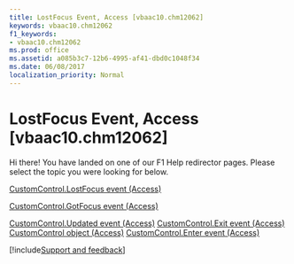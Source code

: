 ```yaml
---
title: LostFocus Event, Access [vbaac10.chm12062]
keywords: vbaac10.chm12062
f1_keywords:
- vbaac10.chm12062
ms.prod: office
ms.assetid: a085b3c7-12b6-4995-af41-dbd0c1048f34
ms.date: 06/08/2017
localization_priority: Normal
---
```



# LostFocus Event, Access [vbaac10.chm12062]

Hi there! You have landed on one of our F1 Help redirector pages. Please select the topic you were looking for below.

[CustomControl.LostFocus event (Access)](http://msdn.microsoft.com/library/061c8169-f11a-db5a-3bfe-5f43d1a33a74%28Office.15%29.aspx)

[CustomControl.GotFocus event (Access)](http://msdn.microsoft.com/library/c0329ab1-bd08-31be-cd57-636540f58539%28Office.15%29.aspx)

[CustomControl.Updated event (Access)](http://msdn.microsoft.com/library/4c7820ba-d712-7ace-483f-8c943eec16f6%28Office.15%29.aspx)
[CustomControl.Exit event (Access)](http://msdn.microsoft.com/library/3e78fb94-69d0-0192-d5e9-f14d8bbf8c4e%28Office.15%29.aspx)
[CustomControl object (Access)](http://msdn.microsoft.com/library/a6ded8cf-4cf8-26ff-bade-f37a7ac52b02%28Office.15%29.aspx)
[CustomControl.Enter event (Access)](http://msdn.microsoft.com/library/f62c7d3b-c5af-58a5-f65f-fbcafef724f8%28Office.15%29.aspx)

[!include[Support and feedback](~/includes/feedback-boilerplate.md)]